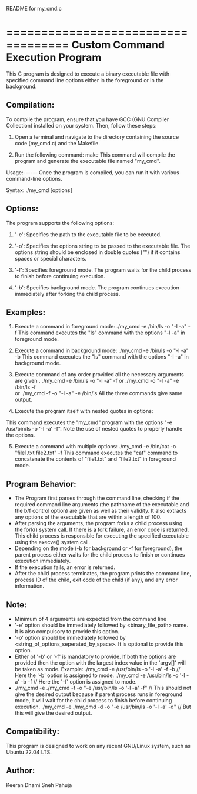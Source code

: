 README for my_cmd.c

===================================
Custom Command Execution Program
===================================

This C program is designed to execute a binary executable file with specified command line options either in the foreground or in the background.

Compilation:
------------
To compile the program, ensure that you have GCC (GNU Compiler Collection) installed on your system. Then, follow these steps:

1. Open a terminal and navigate to the directory containing the source code (my_cmd.c) and the Makefile.

2. Run the following command:
make
This command will compile the program and generate the executable file named "my_cmd".

Usage:------
Once the program is compiled, you can run it with various command-line options.

Syntax:
./my_cmd [options]

Options:
--------
The program supports the following options:

1. '-e': Specifies the path to the executable file to be executed.

2. '-o': Specifies the options string to be passed to the executable file. The options string should be enclosed in double quotes ("") if it contains spaces or special characters.

3. '-f': Specifies foreground mode. The program waits for the child process to finish before continuing execution.

4. '-b': Specifies background mode. The program continues execution immediately after forking the child process.

Examples:
---------
1. Execute a command in foreground mode:
./my_cmd -e /bin/ls -o "-l -a" -f
This command executes the "ls" command with the options "-l -a" in foreground mode.

2. Execute a command in background mode:
./my_cmd -e /bin/ls -o "-l -a" -b
This command executes the "ls" command with the options "-l -a" in background mode.

3. Execute command of any order provided all the necessary arguments are given . 
./my_cmd -e /bin/ls -o "-l -a" -f
            or
./my_cmd -o "-l -a" -e /bin/ls -f  
            or 
./my_cmd -f -o "-l -a" -e /bin/ls 
All the three commands give same output. 

4. Execute the program itself with nested quotes in options:

This command executes the "my_cmd" program with the options "-e /usr/bin/ls -o '-l -a' -f". Note the use of nested quotes to properly handle the options.

5. Execute a command with multiple options:
./my_cmd -e /bin/cat -o "file1.txt file2.txt" -f
This command executes the "cat" command to concatenate the contents of "file1.txt" and "file2.txt" in foreground mode.

Program Behavior:
-----------------
- The Program first parses through the command line, checking if the required command line arguments (the pathname of the executable and the b/f control option) are given as well as their validity. It also extracts any options of the executable that are within a length of 100.
- After parsing the arguments, the program forks a child process using the fork() system call. If there is a fork failure, an error code is returned. This child process is responsible for executing the specified executable using the execve() system call.
- Depending on the mode (-b for background or -f for foreground), the parent process either waits for the child process to finish or continues execution immediately.
- If the execution fails, an error is returned.
- After the child process terminates, the program prints the command line, process ID of the child, exit code of the child (if any), and any error information.

Note:
-----
- Minimum of 4 arguments are expected from the command line 
- '-e' option should be immediately followed by <binary_file_path> name. It is also compulsory to provide this option.
- '-o' option should be immediately followed by <string_of_options_seperated_by_space>. It is optional to provide this option. 
- Either of '-b' or '-f' is mandatory to provide. If both the options are provided then the option with the largest index value in the 'argv[]' will be taken as mode. 
    Example: ./my_cmd -e /usr/bin/ls -o '-l -a' -f -b  // Here the '-b' option is assigned to mode.
             ./my_cmd -e /usr/bin/ls -o '-l -a' -b -f  // Here the '-f' option is assigned to mode.
- ./my_cmd -e ./my_cmd -f -o "-e /usr/bin/ls -o '-l -a' -f" // This should not give the desired output because if parent process runs in foreground mode, it will wait for the child process to finish before continuing execution.
  ./my_cmd -e ./my_cmd -d -o "-e /usr/bin/ls -o '-l -a' -d" // But this will give the desired output. 

Compatibility:
--------------
This program is designed to work on any recent GNU/Linux system, such as Ubuntu 22.04 LTS.

Author:
-------
Keeran Dhami 
Sneh Pahuja

